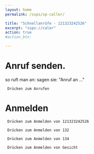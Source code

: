 ```yaml
---
layout: home
permalink: /ssps/sp-caller/

title: "Schnellanrüfe - 121323242526"
excerpt: "ssps://caler"
action: true
#action_btn:

---
```


# Anruf senden.
so ruft man an:  sagen sie: "Anruf an ..."

     Drücken zum Anrufen

# Anmelden

     Drücken zum Anmelden von 121323242526

     Drücken zum Anmelden von 132

     Drücken zum Anmelden von 134

     Drücken zum Anmelden von Gesicht
